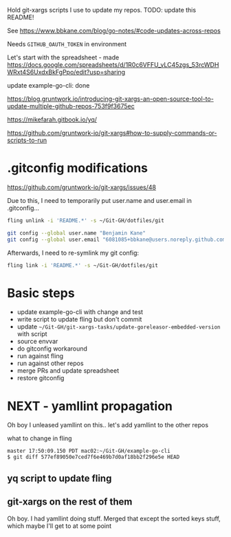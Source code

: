 Hold git-xargs scripts I use to update my repos. TODO: update this README!

See https://www.bbkane.com/blog/go-notes/#code-updates-across-repos

Needs  `GITHUB_OAUTH_TOKEN`  in environment

Let's start with the spreadsheet - made https://docs.google.com/spreadsheets/d/1R0c6VFFU_vLC45zgs_53rcWDHWRxt4S6UxdxBkFgPpo/edit?usp=sharing

update example-go-cli: done

https://blog.gruntwork.io/introducing-git-xargs-an-open-source-tool-to-update-multiple-github-repos-753f9f3675ec

https://mikefarah.gitbook.io/yq/

https://github.com/gruntwork-io/git-xargs#how-to-supply-commands-or-scripts-to-run 

# .gitconfig modifications

https://github.com/gruntwork-io/git-xargs/issues/48

Due to this, I need to temporarily put user.name and user.email in .gitconfig...

```bash
fling unlink -i 'README.*' -s ~/Git-GH/dotfiles/git

git config --global user.name "Benjamin Kane"
git config --global user.email "6081085+bbkane@users.noreply.github.com"
```

Afterwards, I need to re-symlink my git config:

```bash
fling link -i 'README.*' -s ~/Git-GH/dotfiles/git
```

# Basic steps

- update example-go-cli with change and test
- write script to update fling but don't commit
- update `~/Git-GH/git-xargs-tasks/update-goreleasor-embedded-version` with script
- source envvar
- do gitconfig workaround
- run against fling
- run against other repos
- merge PRs and update spreadsheet
- restore gitconfig

# NEXT - yamllint propagation

Oh boy I unleased yamllint on this.. let's add yamllint to the other repos

what to change in fling

```
master 17:50:09.150 PDT mac02:~/Git-GH/example-go-cli
$ git diff 577ef89050e7ced7f6e469b7d0af18bb2f296e5e HEAD
```

## yq script to update fling

## git-xargs on the rest of them

Oh boy. I had yamllint doing stuff. Merged that except the sorted keys stuff, which maybe I'll get to at some point

